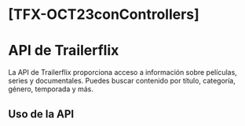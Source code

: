 # [TFX-OCT23conControllers]

# API de Trailerflix

La API de Trailerflix proporciona acceso a información sobre películas, series y documentales. Puedes buscar contenido por título, categoría, género, temporada y más.

## Uso de la API
